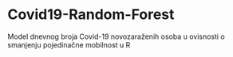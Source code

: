 # Covid19-Random-Forest
Model dnevnog broja Covid-19 novozaraženih osoba u ovisnosti o smanjenju pojedinačne mobilnost u R
